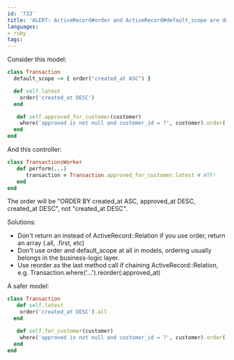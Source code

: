```yaml
---
id: '733'
title: 'ALERT: ActiveRecord#order and ActiveRecord#default_scope are dangerous'
languages:
- ruby
tags:
---
```

Consider this model:


```ruby
class Transaction
  default_scope -> { order("created_at ASC") }

  def self.latest
    order('created_at DESC')
  end

   def self.approved_for_customer(customer)
    where('approved is not null and customer_id = ?', customer).order('approved_at DESC')
  end
end
```
    

And this controller:


```ruby
class TransactionsWorker
   def perform(...)
      transaction = Transaction.approved_for_customer.latest # WTF!
   end
end
```
    

The order will be "ORDER BY created\_at ASC, approved\_at DESC, created\_at DESC", not "created\_at DESC".

Solutions:

-   Don't return an instead of ActiveRecord::Relation if you use order, return an array (.all, .first, etc)
-   Don't use order and default\_scope at all in models, ordering usually belongs in the business-logic layer.
-   Use reorder as the last method call if chaining ActiveRecord::Relation, e.g. Transaction.where('...').reorder(:approved\_at)

A safer model:


```ruby
class Transaction
   def self.latest
    order('created_at DESC').all
  end

   def self.for_customer(customer)
    where('approved is not null and customer_id = ?', customer).order('approved_at DESC').all
  end
end
```
    

